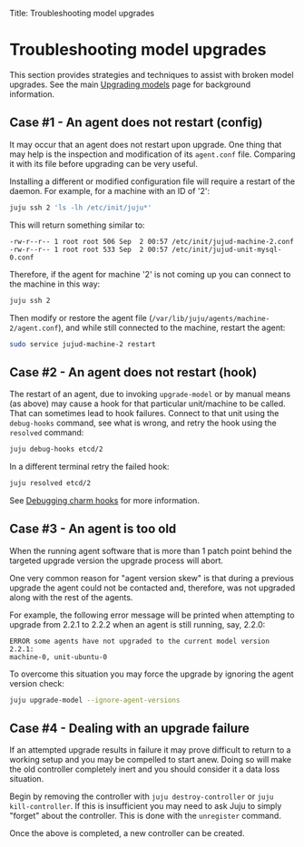 Title: Troubleshooting model upgrades

# Troubleshooting model upgrades

This section provides strategies and techniques to assist with broken model
upgrades. See the main [Upgrading models][models-upgrade] page for background
information.

## Case #1 - An agent does not restart (config)

It may occur that an agent does not restart upon upgrade. One thing that may
help is the inspection and modification of its `agent.conf` file. Comparing it
with its file before upgrading can be very useful.

Installing a different or modified configuration file will require a restart of
the daemon. For example, for a machine with an ID of '2':

```bash
juju ssh 2 'ls -lh /etc/init/juju*'
```

This will return something similar to:

```no-highlight
-rw-r--r-- 1 root root 506 Sep  2 00:57 /etc/init/jujud-machine-2.conf
-rw-r--r-- 1 root root 533 Sep  2 00:57 /etc/init/jujud-unit-mysql-0.conf
```

Therefore, if the agent for machine '2' is not coming up you can connect to the
machine in this way:

```bash
juju ssh 2
```

Then modify or restore the agent file
(`/var/lib/juju/agents/machine-2/agent.conf`), and while still connected to the
machine, restart the agent:

```bash
sudo service jujud-machine-2 restart
```

## Case #2 - An agent does not restart (hook)

The restart of an agent, due to invoking `upgrade-model` or by manual means (as
above) may cause a hook for that particular unit/machine to be called. That can
sometimes lead to hook failures. Connect to that unit using the `debug-hooks`
command, see what is wrong, and retry the hook using the `resolved` command:

```bash
juju debug-hooks etcd/2
```

In a different terminal retry the failed hook:

```bash
juju resolved etcd/2
```

See [Debugging charm hooks][dev-debugging] for more information.

## Case #3 - An agent is too old

When the running agent software that is more than 1 patch point behind the
targeted upgrade version the upgrade process will abort.

One very common reason for "agent version skew" is that during a previous
upgrade the agent could not be contacted and, therefore, was not upgraded along
with the rest of the agents.

For example, the following error message will be printed when attempting to
upgrade from 2.2.1 to 2.2.2 when an agent is still running, say, 2.2.0:

```no-highlight
ERROR some agents have not upgraded to the current model version 2.2.1:
machine-0, unit-ubuntu-0
```

To overcome this situation you may force the upgrade by ignoring the agent
version check:

```bash
juju upgrade-model --ignore-agent-versions
```

## Case #4 - Dealing with an upgrade failure

If an attempted upgrade results in failure it may prove difficult to return to
a working setup and you may be compelled to start anew. Doing so will make the
old controller completely inert and you should consider it a data loss
situation.

Begin by removing the controller with `juju destroy-controller` or
`juju kill-controller`. If this is insufficient you may need to ask Juju to
simply "forget" about the controller. This is done with the `unregister`
command.

Once the above is completed, a new controller can be created.


<!-- LINKS -->

[models-upgrade]: ./models-upgrade.md
[dev-debugging]: ./developer-debugging.md
